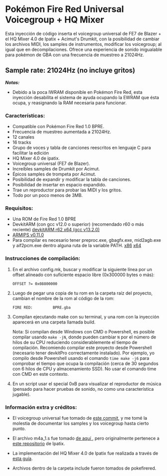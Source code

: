 # Pokémon Fire Red Universal Voicegroup + HQ Mixer
Esta inyección de código inserta el voicegroup universal de FE7 de Blazer + el HQ Mixer 4.0 de Ipatix + Acimut's Drumkit, con la posibilidad de cambiar los archivos MIDI, los samples de instrumentos, modificar los voicegroup; al igual que en decompilaciones. Ofrece una experiencia de sonido inigualable para pokémon de GBA con una frecuencia de muestreo a 21024Hz.

## Sample rate: 21024Hz (no incluye gritos)

***Notas:***

- Debido a la poca IWRAM disponible en Pokémon Fire Red, esta inyección desabilita el sistema de ayuda ocupando la EWRAM que ésta ocupa, y reasignando la RAM necesaria para funcionar.

### Características:
+ Compatible con Pokémon Fire Red 1.0 BPRE.
+ Frecuencia de muestreo aumentada a 21024Hz.
+ 12 canales
+ 16 tracks
+ Grupo de voces y tabla de canciones reescritos en lenguaje C para facilitar la edición
+ HQ Mixer 4.0 de ipatix.
+ Voicegroup universal (FE7 de Blazer).
+ Increíbles samples de Drumkit por Acimut.
+ Épicos samples de trompeta por Acimut.
+ Posibilidad de expandir y modificar la tabla de canciones.
+ Posibilidad de insertar en espacio expandido.
+ Trae un reproductor para probar las MIDI y los gritos.
+ Todo por un poco menos de 3MB.

### Requisitos:
- Una ROM de Fire Red 1.0 BPRE
- DevkitARM (con gcc v12.0 o superior) (recomendado r60 o más reciente) [devkitARM r62 x64 (gcc v13.2.0)](https://www.mediafire.com/file/nbyos6a2tlvo7bq/devkitARM_%255Bgcc_v13.2.0%255D_%255Br62%255D.7z/file)
- [ARMIPS v0.11.0](https://github.com/Kingcom/armips/releases/download/v0.11.0/armips-v0.11.0-windows-x86.7z)
- Para compilar es necesario tener preproc.exe, gbagfx.exe, mid2agb.exe y aif2pcm.exe dentro alguna ruta de la variable PATH. [x86](https://www.mediafire.com/file/v1w09jxv9e0f5df/gba-tools_x86.rar/file) [x64](https://www.mediafire.com/file/sdnyh09nbggye1r/gba-tools.rar/file)

### Instrucciones de compilación:

1. En el archivo config.mk, buscar y modificar la siguiente línea por un offset alineado con suficiente espacio libre (0x300000 bytes o más):

      `OFFSET ?= 0x08800000`

2. Luego de pegar una copia de tu rom en la carpeta raíz del proyecto, cambian el nombre de la rom al código de la rom:

       FIRE RED:         BPRE.gba


3.  Compilan ejecutando make con su terminal, y una rom con la inyección aparecerá en una carpeta llamada build.

    Nota: Si compilan desde Windows con CMD o Powershell, es posible compilar usando `make -jN`, donde pueden cambiar `N` por el número de hilos de su CPU reduciendo considerablemente el tiempo de compilación. Recomiendo compilar este proyecto desde Powershell (necesario tener devkitPro correctamente instalado). Por ejemplo, yo compilo desde Powershell usando el comando `time make -j6` para comprobar el tiempo que ocupa la compilación (cerca de 30 segundos con 6 hilos de CPU y almacenamiento SSD). No usar el comando time con CMD en este contexto.

4. En un script usar el special 0xB para visualizar el reproductor de música (pensado para hacer pruebas de sonido, no como una característica jugable).

### Información extra y créditos:

+ El voicegroup universal fue tomado de [este commit](https://github.com/Xhyzi/pokeemerald/commit/b091c0047fa4ef3645f3b29a63f9b0cd0aad51b8), y me tomé la molestia de documentar los samples y los voicegroup hasta cierto punto.

+ El archivo m4a_1.s fue tomado [de aquí ](https://raw.githubusercontent.com/Kurausukun/pokeemerald/newmix/src/m4a_1.s), pero originalmente pertenece a [este repositorio](https://github.com/ipatix/gba-hq-mixer) de Ipatix.

+ La implementación del HQ Mixer 4.0 de Ipatix fue realizada a través de [esta guía](https://github.com/pret/pokeemerald/wiki/Implementing-ipatix's-High-Quality-Audio-Mixer).

- Archivos dentro de la carpeta include fueron tomados de pokefirered.

